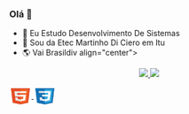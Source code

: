 ### Olá 👋

- 🔭 Eu Estudo Desenvolvimento De Sistemas
- 🌱 Sou da Etec Martinho Di Ciero em Itu
- 🌎 Vai Brasildiv align="center">
<div align="center">

  <a href="https://github.com/brunowilliansai">

  <img height="180em" src="https://github-readme-stats.vercel.app/api?username=brunowilliansai&show_icons=true&theme=dark&include_all_commits=true&count_private=true"/>

  <img height="180em" src="https://github-readme-stats.vercel.app/api/top-langs/?username=rafaballerini&layout=compact&langs_count=7&theme=dark"/>

</div
><div style="display: inline_block"><br>
  <img align="center" alt="Rafa-HTML" height="30" width="40" src="https://raw.githubusercontent.com/devicons/devicon/master/icons/html5/html5-original.svg">
  <img align="center" alt="Rafa-CSS" height="30" width="40" src="https://raw.githubusercontent.com/devicons/devicon/master/icons/css3/css3-original.svg">
</div>
